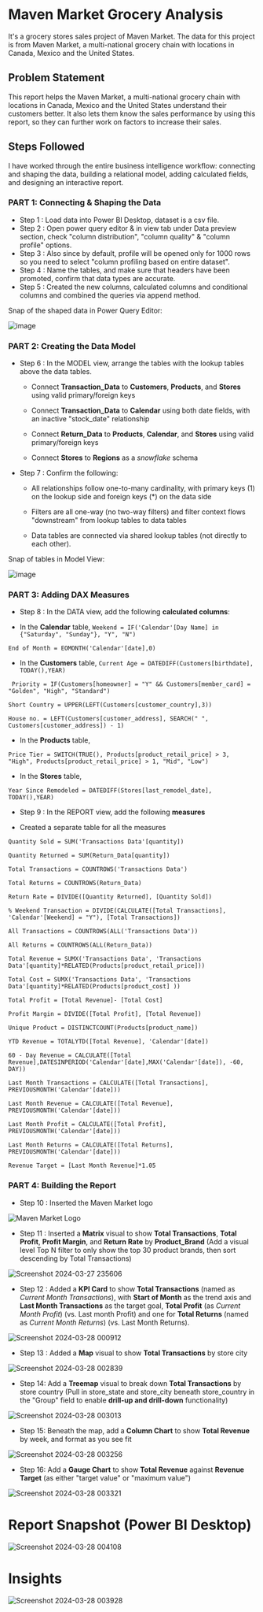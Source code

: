 # Maven Market Grocery Analysis

It's a grocery stores sales project of Maven Market. The data for this project is from Maven Market, a multi-national grocery chain with locations in Canada, Mexico and the United States.

## Problem Statement 
This report helps the Maven Market, a multi-national grocery chain with locations in Canada, Mexico and the United States understand their customers better. It also lets them know the sales
performance by using this report, so they can further work on factors to increase their sales.

## Steps Followed 
I have worked through the entire business intelligence workflow: connecting and shaping the data, building a relational model, adding calculated fields, and designing an interactive report.

### PART 1: Connecting & Shaping the Data

- Step 1 : Load data into Power BI Desktop, dataset is a csv file.
- Step 2 : Open power query editor & in view tab under Data preview section, check "column distribution", "column quality" & "column profile" options.
- Step 3 : Also since by default, profile will be opened only for 1000 rows so you need to select "column profiling based on entire dataset".
- Step 4 : Name the tables, and make sure that headers have been promoted, confirm that data types are accurate.
- Step 5 : Created the new columns, calculated columns and conditional columns and combined the queries via append method.

Snap of the shaped data in Power Query Editor:

![image](https://github.com/Vishal7999/Maven_Market_Analysis/assets/145573983/652bcd4e-4aae-47ee-a90d-de1fd30efc2f)

### PART 2: Creating the Data Model


- Step 6 : In the MODEL view, arrange the tables with the lookup tables above the data tables.
  - Connect **Transaction_Data** to **Customers**, **Products**, and **Stores** using valid primary/foreign keys
  - Connect **Transaction_Data** to **Calendar** using both date fields, with an inactive "stock_date" relationship

  - Connect **Return_Data** to **Products**, **Calendar**, and **Stores** using valid primary/foreign keys

  -  Connect **Stores** to **Regions** as a *snowflake* schema

- Step 7 : Confirm the following:

  - All relationships follow one-to-many cardinality, with primary keys (1) on the lookup side and foreign keys (*) on the data side

  - Filters are all one-way (no two-way filters) and filter context flows "downstream" from lookup tables to data tables

  - Data tables are connected via shared lookup tables (not directly to each other). 

Snap of tables in Model View:

![image](https://github.com/Vishal7999/Maven_Market_Analysis/assets/145573983/e4d6323f-82c4-4008-b2ef-d17c4eeb7efe)

### PART 3: Adding DAX Measures

- Step 8 : In the DATA view, add the following **calculated columns**:

- In the **Calendar** table,
```Weekend = IF('Calendar'[Day Name] in {"Saturday", "Sunday"}, "Y", "N")```

```End of Month = EOMONTH('Calendar'[date],0)```

- In the **Customers** table,
```Current Age = DATEDIFF(Customers[birthdate], TODAY(),YEAR)```

``` Priority = IF(Customers[homeowner] = "Y" && Customers[member_card] = "Golden", "High", "Standard")```

```Short Country = UPPER(LEFT(Customers[customer_country],3))```

```House no. = LEFT(Customers[customer_address], SEARCH(" ", Customers[customer_address]) - 1)```

- In the **Products** table, 

```
Price Tier = SWITCH(TRUE(), Products[product_retail_price] > 3, "High", Products[product_retail_price] > 1, "Mid", "Low")
```

- In the **Stores** table, 

```Year Since Remodeled = DATEDIFF(Stores[last_remodel_date], TODAY(),YEAR)```


- Step 9 : In the REPORT view, add the following **measures**

- Created a separate table for all the measures

```Quantity Sold = SUM('Transactions Data'[quantity])```

```Quantity Returned = SUM(Return_Data[quantity])```

```Total Transactions = COUNTROWS('Transactions Data')```

```Total Returns = COUNTROWS(Return_Data)```

```Return Rate = DIVIDE([Quantity Returned], [Quantity Sold])```

```% Weekend Transaction = DIVIDE(CALCULATE([Total Transactions], 'Calendar'[Weekend] = "Y"), [Total Transactions])```

```All Transactions = COUNTROWS(ALL('Transactions Data'))```

```All Returns = COUNTROWS(ALL(Return_Data))```

```Total Revenue = SUMX('Transactions Data', 'Transactions Data'[quantity]*RELATED(Products[product_retail_price]))```

```Total Cost = SUMX('Transactions Data', 'Transactions Data'[quantity]*RELATED(Products[product_cost] ))```

```Total Profit = [Total Revenue]- [Total Cost]```

```Profit Margin = DIVIDE([Total Profit], [Total Revenue])```

```Unique Product = DISTINCTCOUNT(Products[product_name])```

```YTD Revenue = TOTALYTD([Total Revenue], 'Calendar'[date])```

```60 - Day Revenue = CALCULATE([Total Revenue],DATESINPERIOD('Calendar'[date],MAX('Calendar'[date]), -60, DAY))```

```Last Month Transactions = CALCULATE([Total Transactions], PREVIOUSMONTH('Calendar'[date]))```

```Last Month Revenue = CALCULATE([Total Revenue], PREVIOUSMONTH('Calendar'[date]))```

```Last Month Profit = CALCULATE([Total Profit], PREVIOUSMONTH('Calendar'[date]))```

```Last Month Returns = CALCULATE([Total Returns], PREVIOUSMONTH('Calendar'[date]))```

```Revenue Target = [Last Month Revenue]*1.05```



### PART 4: Building the Report
- Step 10 : Inserted the Maven Market logo

![Maven Market  Logo](https://github.com/Vishal7999/Maven_Market_Analysis/assets/145573983/80d17ca4-40d8-42e7-8f47-9063d2424ad3)

- Step 11 : Inserted a **Matrix** visual to show **Total Transactions**, **Total Profit**, **Profit Margin**, and **Return Rate** by **Product_Brand**
(Add a visual level Top N filter to only show the top 30 product brands, then sort descending by Total Transactions)

![Screenshot 2024-03-27 235606](https://github.com/Vishal7999/Maven_Market_Analysis/assets/145573983/c35f8e7b-3036-484a-b6ab-12a1c7f2b797)

- Step 12 : Added a **KPI Card** to show **Total Transactions** (named as *Current Month Transactions*), with **Start of Month** as the trend axis and **Last Month Transactions** as the target goal,  **Total Profit** (as *Current Month Profit*) (vs. Last month Profit) and one for **Total Returns** (named as *Current Month Returns*) (vs. Last Month Returns).

![Screenshot 2024-03-28 000912](https://github.com/Vishal7999/Maven_Market_Analysis/assets/145573983/7cb54210-c27d-47f3-b6dd-90c43b1203d2)

- Step 13 : Added a **Map** visual to show **Total Transactions** by store city

![Screenshot 2024-03-28 002839](https://github.com/Vishal7999/Maven_Market_Analysis/assets/145573983/e42d76c0-ef3b-4486-b8e7-992d8d19be00)

- Step 14: Add a **Treemap** visual to break down **Total Transactions** by store country (Pull in store_state and store_city beneath store_country in the "Group" field to enable **drill-up and drill-down** functionality)

![Screenshot 2024-03-28 003013](https://github.com/Vishal7999/Maven_Market_Analysis/assets/145573983/bd3e3846-b388-4159-ab9d-f0341a753dc1)

- Step 15: Beneath the map, add a **Column Chart** to show **Total Revenue** by week, and format as you see fit

![Screenshot 2024-03-28 003256](https://github.com/Vishal7999/Maven_Market_Analysis/assets/145573983/959b9a79-2df3-4dc5-9e1d-328f8c2ea9cf)

- Step 16: Add a **Gauge Chart** to show **Total Revenue** against **Revenue Target** (as either "target value" or "maximum value")

![Screenshot 2024-03-28 003321](https://github.com/Vishal7999/Maven_Market_Analysis/assets/145573983/9570d0b1-8f36-4a54-b608-f8669bcd88c4)

 
# Report Snapshot (Power BI Desktop)

 ![Screenshot 2024-03-28 004108](https://github.com/Vishal7999/Maven_Market_Analysis/assets/145573983/675c6b26-22de-4a5f-a655-566542f7c9e0)

# Insights

![Screenshot 2024-03-28 003928](https://github.com/Vishal7999/Maven_Market_Analysis/assets/145573983/f0fb2077-5cf6-455f-b2fc-2ddc99348140)
